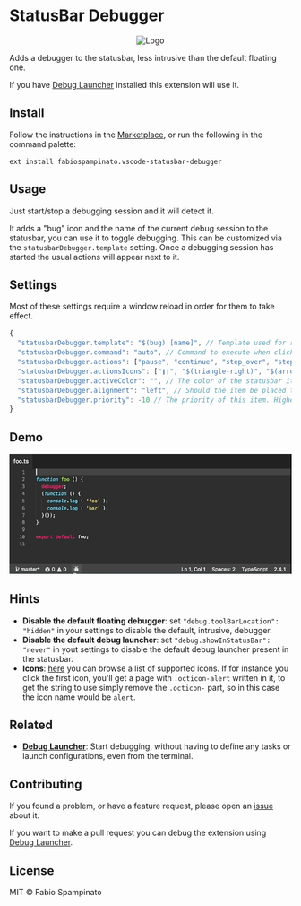# StatusBar Debugger

<p align="center">
  <img src="https://raw.githubusercontent.com/fabiospampinato/vscode-statusbar-debugger/master/resources/logo.png" width="128" alt="Logo">
</p>

Adds a debugger to the statusbar, less intrusive than the default floating one.

If you have [Debug Launcher](https://marketplace.visualstudio.com/items?itemName=fabiospampinato.vscode-debug-launcher) installed this extension will use it.

## Install

Follow the instructions in the [Marketplace](https://marketplace.visualstudio.com/items?itemName=fabiospampinato.vscode-statusbar-debugger), or run the following in the command palette:

```shell
ext install fabiospampinato.vscode-statusbar-debugger
```

## Usage

Just start/stop a debugging session and it will detect it.

It adds a "bug" icon and the name of the current debug session to the statusbar, you can use it to toggle debugging. This can be customized via the `statusbarDebugger.template` setting. Once a debugging session has started the usual actions will appear next to it.

## Settings

Most of these settings require a window reload in order for them to take effect.

```js
{
  "statusbarDebugger.template": "$(bug) [name]", // Template used for rendering the statusbar item, by default a "bug" icon and the name of the current debug session
  "statusbarDebugger.command": "auto", // Command to execute when clicking the "bug" icon. Possible values are: - "start": always start the active configuration - "select": always ask to select the configuration - "auto": execute `debugLauncher.auto` (provided by the Debug Launcher extension) or start debugging if it detects only one configuration or ask for a selection if there are more than one. If a debug session is active the command will always be to stop debugging
  "statusbarDebugger.actions": ["pause", "continue", "step_over", "step_into", "step_out", "restart", "stop"], // List of enabled actions' buttons
  "statusbarDebugger.actionsIcons": ["❙❙", "$(triangle-right)", "$(arrow-right)", "$(arrow-down)", "$(arrow-up)", "$(mail-reply)", "$(primitive-square)"], // Icons for the actions' buttons
  "statusbarDebugger.activeColor": "", // The color of the statusbar item when debugging
  "statusbarDebugger.alignment": "left", // Should the item be placed to the left or right?
  "statusbarDebugger.priority": -10 // The priority of this item. Higher value means the item should be shown more to the left
}
```

## Demo

![Demo](resources/demo.gif)

## Hints

- **Disable the default floating debugger**: set `"debug.toolBarLocation": "hidden"` in your settings to disable the default, intrusive, debugger.
- **Disable the default debug launcher**: set `"debug.showInStatusBar": "never"` in yout settings to disable the default debug launcher present in the statusbar.
- **Icons**: [here](https://octicons.github.com/) you can browse a list of supported icons. If for instance you click the first icon, you'll get a page with `.octicon-alert` written in it, to get the string to use simply remove the `.octicon-` part, so in this case the icon name would be `alert`.

## Related

- **[Debug Launcher](https://marketplace.visualstudio.com/items?itemName=fabiospampinato.vscode-debug-launcher)**: Start debugging, without having to define any tasks or launch configurations, even from the terminal.

## Contributing

If you found a problem, or have a feature request, please open an [issue](https://github.com/fabiospampinato/vscode-statusbar-debugger/issues) about it.

If you want to make a pull request you can debug the extension using [Debug Launcher](https://marketplace.visualstudio.com/items?itemName=fabiospampinato.vscode-debug-launcher).

## License

MIT © Fabio Spampinato
